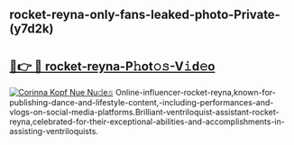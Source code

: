 ## rocket-reyna-only-fans​-leaked-photo​-Private-(y7d2k)


# <h2><a href="https://mediaupload.pro?title=rocket-reyna&ref=git">🔗👉 🔴 rocket-reyna-P𝚑ot𝚘𝚜-V𝚒d𝚎o</a></h2>

[![Corinna Kopf Nue Nu𝚍e𝚜](https://i.imgur.com/0qMVB7G.gif)](https://mediaupload.pro?title=rocket-reyna&ref=git)
Online-influencer-rocket-reyna,known-for-publishing-dance-and-lifestyle-content,-including-performances-and-vlogs-on-social-media-platforms.Brilliant-ventriloquist-assistant-rocket-reyna,celebrated-for-their-exceptional-abilities-and-accomplishments-in-assisting-ventriloquists.  